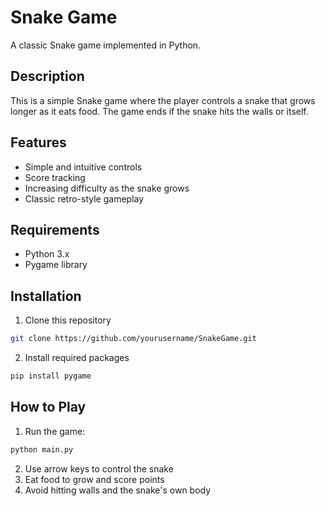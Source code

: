 # Snake Game

A classic Snake game implemented in Python.

## Description

This is a simple Snake game where the player controls a snake that grows longer as it eats food. The game ends if the snake hits the walls or itself.

## Features

- Simple and intuitive controls
- Score tracking
- Increasing difficulty as the snake grows
- Classic retro-style gameplay

## Requirements

- Python 3.x
- Pygame library

## Installation

1. Clone this repository
```bash
git clone https://github.com/yourusername/SnakeGame.git
```

2. Install required packages
```bash
pip install pygame
```

## How to Play

1. Run the game:
```bash
python main.py
```

2. Use arrow keys to control the snake
3. Eat food to grow and score points
4. Avoid hitting walls and the snake's own body
